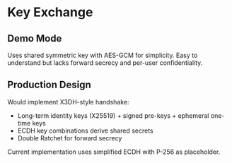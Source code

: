 # Key Exchange

## Demo Mode
Uses shared symmetric key with AES-GCM for simplicity. Easy to understand but lacks forward secrecy and per-user confidentiality.

## Production Design
Would implement X3DH-style handshake:
- Long-term identity keys (X25519) + signed pre-keys + ephemeral one-time keys
- ECDH key combinations derive shared secrets
- Double Ratchet for forward secrecy

Current implementation uses simplified ECDH with P-256 as placeholder.